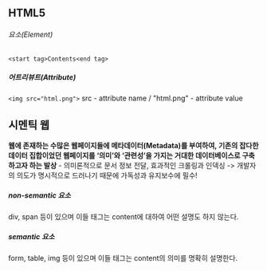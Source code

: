 ## HTML5
###### 요소(Element)
`<start tag>Contents<end tag>`
##### 어트리뷰트(Attribute)
`<img src="html.png">`
src - attribute name / "html.png" - attribute value
## 시멘틱 웹
**웹에 존재하는 수많은 웹페이지들에 메타데이터(Metadata)를 부여하여, 기존의 잡다한 데이터 집합이었던 웹페이지를 ‘의미’와 ‘관련성’을 가지는 거대한 데이터베이스로 구축하고자 하는 발상** - 의미론적으로 문서 정보 전달, 효과적인 크롤링과 인덱싱 -> 개발자의 의도가 명시적으로 드러나기 때문에 가독성과 유지보수에 필수!
##### non-semantic 요소
div, span 등이 있으며 이들 태그는 content에 대하여 어떤 설명도 하지 않는다.
##### semantic 요소
form, table, img 등이 있으며 이들 태그는 content의 의미를 명확히 설명한다.